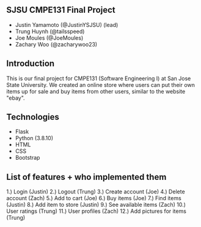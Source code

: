 ## SJSU CMPE131 Final Project
- Justin Yamamoto (@JustinYSJSU) (lead)
- Trung Huynh (@tailsspeed)
- Joe Moules (@JoeMoules)
- Zachary Woo (@zacharywoo23)

## Introduction
This is our final project for CMPE131 (Software Engineering I) at
San Jose State University. We created an online store where users 
can put their own items up for sale and buy items from other users, similar 
to the website "ebay". 

## Technologies
- Flask 
- Python (3.8.10)
- HTML
- CSS
- Bootstrap

## List of features + who implemented them
1.) Login (Justin)
2.) Logout (Trung)
3.) Create account (Joe)
4.) Delete account (Zach)
5.) Add to cart (Joe)
6.) Buy items (Joe)
7.) Find items (Justin)
8.) Add item to store (Justin)
9.) See available items (Zach)
10.) User ratings (Trung)
11.) User profiles (Zach)
12.) Add pictures for items (Trung)


